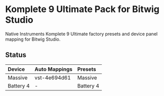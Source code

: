 Komplete 9 Ultimate Pack for Bitwig Studio
================

Native Instruments Komplete 9 Ultimate factory presets and device panel mapping for Bitwig Studio.

## Status

Device|Auto Mappings|Presets
:-----|:---------------|:--------
Massive|vst-4e694d61|Massive
Battery 4| - |Battery 4